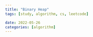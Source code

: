 ```yaml
---
title: "Binary Heap"
tags: [study, algorithm, cs, leetcode]

date: 2022-05-26
categories: [algorithm]
---
```


